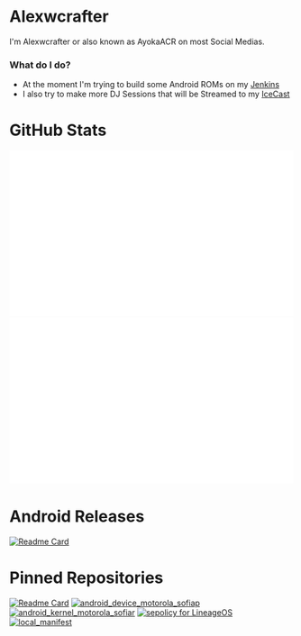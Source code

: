 # Alexwcrafter

 I'm Alexwcrafter or also known as AyokaACR on most Social Medias.

### What do I do?
- At the moment I'm trying to build some Android ROMs on my [Jenkins](http://jenkins.ayokaacr.de)
- I also try to make more DJ Sessions that will be Streamed to my [IceCast](https://ice.ayokaacr.de)

# GitHub Stats
[![Alexwcrafter's GitHub stats](https://github.com/alexwcrafter/github-stats/blob/master/generated/overview.svg)](https://github.com/alexwcrafter/alexwcrafter)
![](https://github.com/alexwcrafter/github-stats/blob/master/generated/languages.svg)

# Android Releases
[![Readme Card](https://github-readme-stats.vercel.app/api/pin/?username=ACRBuilds&repo=releases&theme=synthwave)](https://github.com/ACRBuilds/releases/releases)

# Pinned Repositories
[![Readme Card](https://github-readme-stats.vercel.app/api/pin/?username=ACRBuilds&repo=releases&theme=synthwave)](https://github.com/ACRBuilds/releases-1)
[![android_device_motorola_sofiap](https://github-readme-stats.vercel.app/api/pin/?username=ACRBuilds&repo=android_device_motorola_sofiap&theme=synthwave)](https://github.com/ACRBuilds/android_device_motorola_sofiap)
[![android_kernel_motorola_sofiar](https://github-readme-stats.vercel.app/api/pin/?username=ACRBuilds&repo=android_kernel_motorola_sofiar&theme=synthwave)](https://github.com/ACRBuilds/android_kernel_motorola_sofiar)
[![sepolicy for LineageOS](https://github-readme-stats.vercel.app/api/pin/?username=ACRBuilds&repo=android_device_lineage_sepolicy&theme=synthwave)](https://github.com/ACRBuilds/android_device_lineage_sepolicy)
[![local_manifest](https://github-readme-stats.vercel.app/api/pin/?username=ACRBuilds&repo=local_manifest&theme=synthwave)](https://github.com/ACRBuilds/local_manifest)